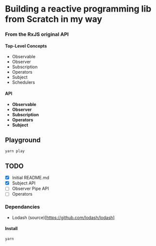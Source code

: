 # Building a reactive programming lib from Scratch in my way

### From the RxJS original API

#### Top-Level Concepts

- Observable
- Observer
- Subscription
- Operators
- Subject
- Schedulers

#### API

- <strong>Observable</strong>
- <strong>Observer</strong>
- <strong>Subscription</strong>
- <strong>Operators</strong>
- <strong>Subject</strong>

## Playground

```shell
yarn play
```

## TODO

- [x] Initial README.md
- [x] Subject API
- [ ] Observer Pipe API
- [ ] Operators

### Dependancies

- Lodash (source)[https://github.com/lodash/lodash]

#### Install

```shell
yarn
```
